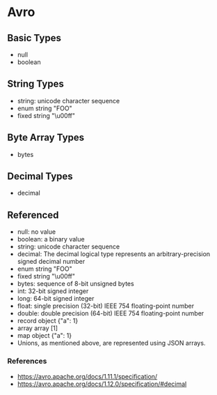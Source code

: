 # Avro

## Basic Types

* null
* boolean

## String Types

* string: unicode character sequence
* enum	string	"FOO"
* fixed	string	"\u00ff"

## Byte Array Types

* bytes

## Decimal Types

* decimal

## Referenced

* null: no value
* boolean: a binary value
* string: unicode character sequence
* decimal: The decimal logical type represents an arbitrary-precision signed decimal number
* enum	string	"FOO"
* fixed	string	"\u00ff"
* bytes: sequence of 8-bit unsigned bytes
* int: 32-bit signed integer
* long: 64-bit signed integer
* float: single precision (32-bit) IEEE 754 floating-point number
* double: double precision (64-bit) IEEE 754 floating-point number
* record	object	{"a": 1}
* array	array	[1]
* map	object	{"a": 1}
* Unions, as mentioned above, are represented using JSON arrays.

### References

* https://avro.apache.org/docs/1.11.1/specification/
* https://avro.apache.org/docs/1.12.0/specification/#decimal